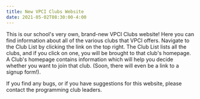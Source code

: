 ```yaml
---
title: New VPCI Clubs Website
date: 2021-05-02T08:30:00-4:00
---
```

This is our school's very own, brand-new VPCI Clubs website! Here you can find information about all of the various clubs that VPCI offers. Navigate to the Club List by clicking the link on the top right. The Club List lists all the clubs, and if you click on one, you will be brought to that club's homepage. A Club's homepage contains information which will help you decide whether you want to join that club. (Soon, there will even be a link to a signup form!).

If you find any bugs, or if you have suggestions for this website, please contact the programming club leaders.
